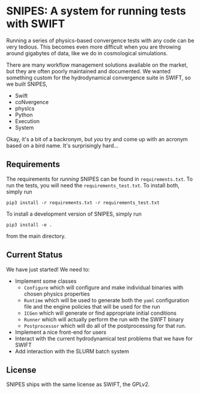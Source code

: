 SNIPES: A system for running tests with SWIFT
=============================================

Running a series of physics-based convergence tests with any code can be very
tedious. This becomes even more difficult when you are throwing around
gigabytes of data, like we do in cosmological simulations.

There are many workflow management solutions available on the market, but
they are often poorly maintained and documented. We wanted something custom
for the hydrodynamical convergence suite in SWIFT, so we built SNIPES,

+ Swift
+ coNvergence
+ physIcs
+ Python
+ Execution
+ System

Okay, it's a bit of a backronym, but _you_ try and come up with an acronym
based on a bird name. It's surprisingly hard...

Requirements
------------

The requirements for _running_ SNIPES can be found in `requirements.txt`. To
run the tests, you will need the `requirements_test.txt`. To install both,
simply run

`pip3 install -r requirements.txt -r requirements_test.txt`

To install a development version of SNIPES, simply run

`pip3 install -e .`

from the main directory.

Current Status
--------------

We have just started! We need to:

+ Implement some classes
  - `Configure` which will configure and make individual binaries with chosen
    physics properties
  - `Runtime` which will be used to generate both the `yaml` configuration file
    and the engine policies that will be used for the run
  - `ICGen` which will generate or find appropriate initial conditions
  - `Runner` which will actually perform the run with the SWIFT binary
  - `Postprocessor` which will do all of the postprocessing for that run.
+ Implement a nice front-end for users
+ Interact with the current hydrodynamical test problems that we have for SWIFT
+ Add interaction with the SLURM batch system

License
-------

SNIPES ships with the same license as SWIFT, the GPLv2.